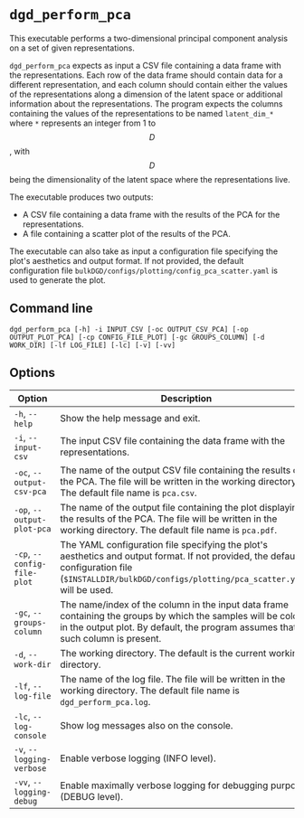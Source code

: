 # `dgd_perform_pca`

This executable performs a two-dimensional principal component analysis on a set of given representations.

`dgd_perform_pca` expects as input a CSV file containing a data frame with the representations. Each row of the data frame should contain data for a different representation, and each column should contain either the values of the representations along a dimension of the latent space or additional information about the representations. The program expects the columns containing the values of the representations to be named `latent_dim_*` where `*` represents an integer from 1 to $$D$$, with $$D$$ being the dimensionality of the latent space where the representations live.

The executable produces two outputs:

* A CSV file containing a data frame with the results of the PCA for the representations.
* A file containing a scatter plot of the results of the PCA.

The executable can also take as input a configuration file specifying the plot's aesthetics and output format. If not provided, the default configuration file `bulkDGD/configs/plotting/config_pca_scatter.yaml` is used to generate the plot.

## Command line

```
dgd_perform_pca [-h] -i INPUT_CSV [-oc OUTPUT_CSV_PCA] [-op OUTPUT_PLOT_PCA] [-cp CONFIG_FILE_PLOT] [-gc GROUPS_COLUMN] [-d WORK_DIR] [-lf LOG_FILE] [-lc] [-v] [-vv]
```

## Options

| Option                      | Description                                                  |
| --------------------------- | ------------------------------------------------------------ |
| `-h`, `--help`              | Show the help message and exit.                              |
| `-i`, `--input-csv`         | The input CSV file containing the data frame with the representations. |
| `-oc`, `--output-csv-pca`   | The name of the output CSV file containing the results of the PCA. The file will be written in the working directory. The default file name is `pca.csv`. |
| `-op`, `--output-plot-pca`  | The name of the output file containing the plot displaying the results of the PCA. The file will be written in the working directory. The default file name is `pca.pdf`. |
| `-cp`, `--config-file-plot` | The YAML configuration file specifying the plot's aesthetics and output format. If not provided, the default configuration file (`$INSTALLDIR/bulkDGD/configs/plotting/pca_scatter.yaml`) will be used. |
| `-gc`, `--groups-column`    | The name/index of the column in the input data frame containing the groups by which the samples will be colored in the output plot. By default, the program assumes that no such column is present. |
| `-d`, `--work-dir`          | The working directory. The default is the current working directory. |
| `-lf`, `--log-file`         | The name of the log file. The file will be written in the working directory. The default file name is `dgd_perform_pca.log`. |
| `-lc`, `--log-console`      | Show log messages also on the console.                       |
| `-v`, `--logging-verbose`   | Enable verbose logging (INFO level).                         |
| `-vv`, `--logging-debug`    | Enable maximally verbose logging for debugging purposes (DEBUG level). |

